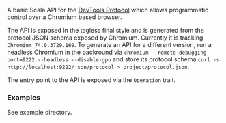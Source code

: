 A basic Scala API for the [DevTools Protocol](https://chromedevtools.github.io/devtools-protocol/) which
allows programmatic control over a Chromium based browser.

The API is exposed in the tagless final style and is
generated from the protocol JSON schema exposed by Chromium. Currently it is tracking
`Chromium 74.0.3729.169`. To generate an API for a different version, run a headless Chromium in
the backround via `chromium --remote-debugging-port=9222 --headless --disable-gpu` and store its
protocol schema `curl -s http://localhost:9222/json/protocol > project/protocol.json`.

The entry point to the API is exposed via the `Operation` trait.

### Examples

See example directory.
